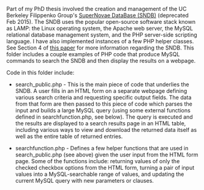 Part of my PhD thesis involved the creation and management of the UC Berkeley Filippenko Group's [SuperNovae DataBase (SNDB)](http://heracles.astro.berkeley.edu/oldsndb/) (deprecated Feb 2015). The SNDB uses the popular open-source software stack known as LAMP: the Linux operating system, the Apache web server, the MySQL relational database management system, and the PHP server-side scripting language. I have also implemented instances of a few PHP helper classes. See Section 4 of [this paper](http://mnras.oxfordjournals.org/content/425/3/1789.full.pdf) for more information regarding the SNDB. This folder includes a couple examples of PHP code that produce MySQL commands to search the SNDB and then display the results on a webpage.

Code in this folder include:

- search_public.php - This is the main piece of code that underlies the SNDB. A user fills in an HTML form on a separate webpage defining various search criteria and requesting specific output fields. The data from that form are then passed to this piece of code which parses the input and builds a large MySQL query (using some external functions defined in searchfunction.php, see below). The query is executed and the results are displayed to a search results page in an HTML table, including various ways to view and download the returned data itself as well as the entire table of returned entries.

- searchfunction.php - Defines a few helper functions that are used in search_public.php (see above) given the user input from the HTML  form page. Some of the functions include: returning values of only the checked checkbox options from the HTML form, turning a pair of input values into a MySQL-searchable range of values, and updating the current MySQL query with new parameters or clauses.
